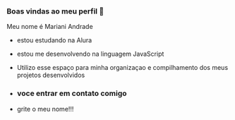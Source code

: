 ### Boas vindas ao meu perfil 🤍

Meu nome é Mariani Andrade 

- estou estudando na Alura
- estou me desenvolvendo na linguagem JavaScript
- Utilizo esse espaço para minha organizaçao e compilhamento dos meus projetos desenvolvidos

- ### voce entrar em contato comigo
- grite o meu nome!!!
